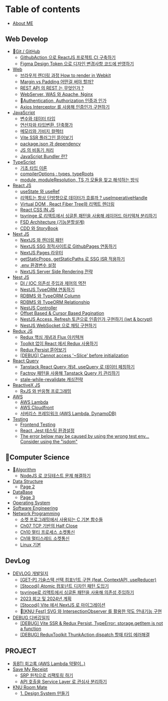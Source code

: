 # Table of contents

* [About ME](README.md)

## Web Develop

* [Git / GitHub](<README (2).md>)
  * [GithubAction 으로 ReactJS 프로젝트 CI 구축하기](web-develop/git-github/githubaction-reactjs-ci.md)
  * [Figma Design Token 으로 디자인 변경사항 코드에 반영하기](web-develop/git-github/figma-design-token.md)
* [Web](<README (1).md>)
  * [브라우저 렌더링 과정 How to render in Webkit](web-develop/web/how-to-render-in-webkit.md)
  * [Margin vs Padding 어떤걸 써야 할까?](web-develop/web/margin-vs-padding.md)
  * [REST API 의 REST 는 무엇인가 ?](web-develop/web/rest-api-rest.md)
  * [WebServer, WAS 와 Apache, Nginx](web-develop/web/webserver-was-apache-nginx.md)
  * [Authentication, Authorization 인증과 인가](web-develop/web/authentication-authorization.md)
  * [Axios Interceptor 를 사용해 인증인가 구현하기](web-develop/web/axios-interceptor.md)
* [JavaScript](web-develop/javascript/README.md)
  * [변수와 데이터 타입](web-develop/javascript/undefined.md)
  * [연산자와 타입변환, 단축평가](web-develop/javascript/undefined-1.md)
  * [메모리와 가비지 컬렉터](web-develop/javascript/undefined-2.md)
  * [Vite SSR 플러그인 뜯어보기](web-develop/javascript/vite-ssr.md)
  * [package.json 과 dependency](web-develop/javascript/package.json-dependency.md)
  * [JS 의 비동기 처리](web-develop/javascript/js.md)
  * [JavaScript Bundler 란?](web-develop/javascript/javascript-bundler.md)
* [TypeScript](web-develop/typescript/README.md)
  * [기초 타입 이론](web-develop/typescript/undefined.md)
  * [compilerOptions : types, typeRoots](web-develop/typescript/compileroptions-types-typeroots.md)
  * [module, moduleResolution, TS 가 모듈을 찾고 해석하는 방식](web-develop/typescript/module-moduleresolution-ts.md)
* [React JS](web-develop/react-js/README.md)
  * [useState 와 useRef](web-develop/react-js/usestate-useref.md)
  * [리액트는 항상 단방향으로 데이터가 흐를까 ? useImperativeHandle](web-develop/react-js/useimperativehandle.md)
  * [Virtual DOM , React Fiber Tree와 리액트 렌더링](web-develop/react-js/virtual-dom-react-fiber-tree.md)
  * [React CSS IN JS](web-develop/react-js/react-css-in-js.md)
  * [tsyringe 로 리액트에서 싱글톤 패턴을 사용해 레이어드 아키텍쳐 분리하기](web-develop/react-js/tsyringe.md)
  * [FSD Architecture (기능분할설계)](web-develop/react-js/fsd-architecture.md)
  * [CDD 와 StoryBook](web-develop/react-js/cdd-storybook.md)
* [Next JS](web-develop/next-js/README.md)
  * [NextJS 와 렌더링 패턴](web-develop/next-js/nextjs.md)
  * [NextJS SSG 정적사이트로 GithubPages 연동하기](web-develop/next-js/nextjs-ssg-githubpages.md)
  * [NextJS Pages 라우터](web-develop/next-js/nextjs-pages.md)
  * [getStaticProps, getStaticPaths 로 SSG ISR 적용하기](web-develop/next-js/getstaticprops-getstaticpaths-ssg-isr.md)
  * [.env 환경변수 설정](web-develop/next-js/.env.md)
  * [NextJS Server Side Rendering 전략](web-develop/next-js/nextjs-server-side-rendering.md)
* [Nest JS](web-develop/nest-js/README.md)
  * [DI / IOC 의존성 주입과 제어의 역전](web-develop/nest-js/di-ioc.md)
  * [NestJS TypeORM 연동하기](web-develop/nest-js/nestjs-typeorm.md)
  * [RDBMS 와 TypeORM Column](web-develop/nest-js/rdbms-typeorm-column.md)
  * [RDBMS 와 TypeORM Relationship](web-develop/nest-js/rdbms-typeorm-relationship.md)
  * [NestJS Controller](web-develop/nest-js/nestjs-controller.md)
  * [Offset Based & Cursor Based Pagination](web-develop/nest-js/offset-based-and-cursor-based-pagination.md)
  * [NestJS Access, Refresh 토큰으로 인증인가 구현하기 (jwt & bcrypt)](web-develop/nest-js/nestjs-access-refresh-jwt-and-bcrypt.md)
  * [NestJS WebSocket 으로 채팅 구현하기](web-develop/nest-js/nestjs-websocket.md)
* [Redux JS](web-develop/redux-js/README.md)
  * [Redux 핵심 개념과 Flux 아키텍쳐](web-develop/redux-js/redux-flux.md)
  * [Toolkit 없이 React 에서 Redux 사용하기](web-develop/redux-js/toolkit-react-redux.md)
  * [Redux Persist 뜯어보기](web-develop/redux-js/redux-persist.md)
  * [\[DEBUG\] Cannot access '\~Slice' before initialization](web-develop/redux-js/debug-cannot-access-slice-before-initialization.md)
* [React Query](web-develop/react-query/README.md)
  * [Tanstack React Query 개념, useQuery 로 데이터 페칭하기](web-develop/react-query/tanstack-react-query-usequery.md)
  * [Factroy 패턴을 사용해 Tanstack Query 키 관리하기](web-develop/react-query/factroy-tanstack-query.md)
  * [stale-while-revalidate 캐싱전략](web-develop/react-query/stale-while-revalidate.md)
* [ReactiveX JS](web-develop/reactivex-js/README.md)
  * [RxJS 와 반응형 프로그래밍](web-develop/reactivex-js/rxjs.md)
* [AWS](web-develop/aws/README.md)
  * [AWS Lambda](web-develop/aws/aws-lambda.md)
  * [AWS Cloudfront](web-develop/aws/aws-cloudfront.md)
  * [서버리스 프레임워크 (AWS Lambda, DynamoDB)](web-develop/aws/aws-lambda-dynamodb.md)
* [Testing](web-develop/testing/README.md)
  * [Frontend Testing](web-develop/testing/frontend-testing.md)
  * [React, Jest 테스팅 환경설정](web-develop/testing/react-jest.md)
  * [The error below may be caused by using the wrong test env... Consider using the "jsdom"](web-develop/testing/the-error-below-may-be-caused-by-using-the-wrong-test-env...-consider-using-the-jsdom.md)

## Computer Science

* [Algorithm](computer-science/algorithm/README.md)
  * [NodeJS 로 코딩테스트 문제 해결하기](computer-science/algorithm/nodejs.md)
* [Data Structure](computer-science/data-structure/README.md)
  * [Page 2](computer-science/data-structure/page-2.md)
* [DataBase](computer-science/database/README.md)
  * [Page 3](computer-science/database/page-3.md)
* [Operating System](computer-science/operating-system.md)
* [Software Engineering](computer-science/software-engineering.md)
* [Network Programming](computer-science/network-programming/README.md)
  * [소켓 프로그래밍에서 사용되는 C 기본 함수들](computer-science/network-programming/c.md)
  * [Ch07 TCP 기반의 Half Close](computer-science/network-programming/ch07-tcp-half-close.md)
  * [Ch10 멀티 프로세스 소켓통신](computer-science/network-programming/ch10.md)
  * [Ch18 멀티스레드 소켓통신](computer-science/network-programming/ch18.md)
  * [Linux 기본](computer-science/network-programming/linux.md)

## DevLog

* [DEVLOG 개발일지](devlog/devlog/README.md)
  * [\[GET-P\] 기술스택 선택 컴포넌트 구현 (feat. ContextAPI, useReducer)](devlog/devlog/get-p-feat.-contextapi-usereducer.md)
  * [\[Stocodi\] Atomic 컴포넌트 디자인 패턴 도입기](devlog/devlog/stocodi-atomic.md)
  * [tsyringe로 리액트에서 싱글톤 패턴을 사용해 의존성 주입하기](devlog/devlog/tsyringe.md)
  * [2023 회고 및 2024년 계획](devlog/devlog/2023-2024.md)
  * [\[Stocodi\] Vite 에서 NextJS 로 마이그레이션](devlog/devlog/stocodi-vite-nextjs.md)
  * [\[KNU Fest\] SVG 와 IntersectionObserver 를 활용한 약도 안내기능 구현](devlog/devlog/knu-fest-svg-intersectionobserver.md)
* [DEBUG 디버깅일지](devlog/debug/README.md)
  * [\[DEBUG\] Vite SSR & Redux Persist, TypeError: storage.getItem is not a function](devlog/debug/debug-vite-ssr-and-redux-persist-typeerror-storage.getitem-is-not-a-function.md)
  * [\[DEBUG\] ReduxToolkit ThunkAction dispatch 할때 타입 에러해결](devlog/debug/debug-reduxtoolkit-thunkaction-dispatch.md)

## PROJECT

* [동BTI 회고록 (AWS Lambda 약팔이..)](project/bti-aws-lambda-...md)
* [Save My Receipt](project/save-my-receipt/README.md)
  * [SRP 원칙으로 리팩토링 하기](project/save-my-receipt/srp.md)
  * [API 호출을 Service Layer 로 관심사 분리하기](project/save-my-receipt/api-service-layer.md)
* [KNU Room Mate](project/knu-room-mate/README.md)
  * [1. Design System 만들기](project/knu-room-mate/1.-design-system.md)
